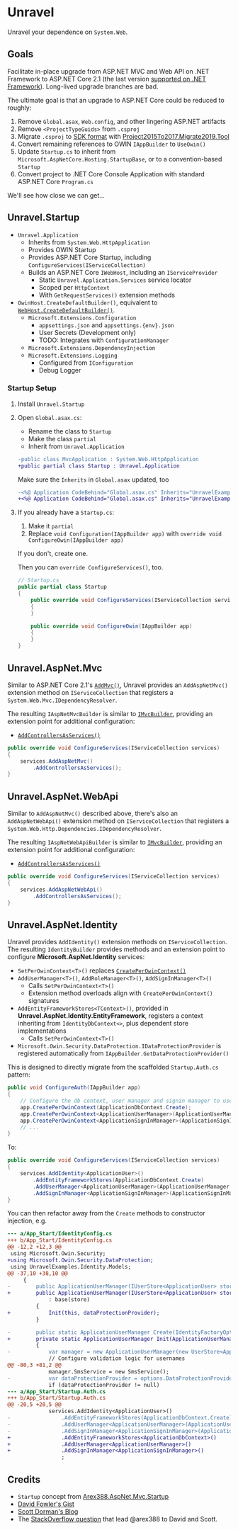 # Unravel

Unravel your dependence on `System.Web`.

## Goals

Facilitate in-place upgrade from ASP.NET MVC and Web API on .NET Framework to ASP.NET Core 2.1 (the last version [supported on .NET Framework](https://dotnet.microsoft.com/platform/support/policy/aspnet#dotnet-core)). Long-lived upgrade branches are bad.

The ultimate goal is that an upgrade to ASP.NET Core could be reduced to roughly:
1. Remove `Global.asax`, `Web.config`, and other lingering ASP.NET artifacts
1. Remove `<ProjectTypeGuids>` from `.csproj`
1. Migrate `.csproj` to [SDK format](https://docs.microsoft.com/en-us/dotnet/core/project-sdk/overview) with [Project2015To2017.Migrate2019.Tool](https://github.com/hvanbakel/CsprojToVs2017)
1. Convert remaining references to OWIN `IAppBuilder` to `UseOwin()`
1. Update `Startup.cs` to inherit from `Microsoft.AspNetCore.Hosting.StartupBase`, or to a convention-based `Startup`
1. Convert project to .NET Core Console Application with standard ASP.NET Core `Program.cs`

We'll see how close we can get…

## Unravel.Startup

- `Unravel.Application`
  - Inherits from `System.Web.HttpApplication`
  - Provides OWIN Startup
  - Provides ASP.NET Core Startup, including `ConfigureServices(IServiceCollection)`
  - Builds an ASP.NET Core `IWebHost`, including an `IServiceProvider`
    - Static `Unravel.Application.Services` service locator
    - Scoped per `HttpContext`
    - With `GetRequestServices()` extension methods
- `OwinHost.CreateDefaultBuilder()`, equivalent to [`WebHost.CreateDefaultBuilder()`](https://docs.microsoft.com/en-us/dotnet/api/microsoft.aspnetcore.webhost.createdefaultbuilder?view=aspnetcore-2.1).
  - `Microsoft.Extensions.Configuration`
    - `appsettings.json` and `appsettings.{env}.json`
    - User Secrets (Development only)
    - TODO: Integrates with `ConfigurationManager`
  - `Microsoft.Extensions.DependencyInjection`
  - `Microsoft.Extensions.Logging`
    - Configured from `IConfiguration`
    - Debug Logger

### Startup Setup

1. Install `Unravel.Startup`
1. Open `Global.asax.cs`:
    - Rename the class to `Startup`
    - Make the class `partial`
    - Inherit from `Unravel.Application`

    ```diff
    -public class MvcApplication : System.Web.HttpApplication
    +public partial class Startup : Unravel.Application
    ```

    Make sure the `Inherits` in `Global.asax` updated, too

      ```diff
      -<%@ Application CodeBehind="Global.asax.cs" Inherits="UnravelExamples.Web.MvcApplication" Language="C#" %>
      +<%@ Application CodeBehind="Global.asax.cs" Inherits="UnravelExamples.Web.Startup" Language="C#" %>
      ```

1. If you already have a `Startup.cs`:
    1. Make it `partial`
    1. Replace `void Configuration(IAppBuilder app)` with `override void ConfigureOwin(IAppBuilder app)`

   If you don't, create one.

   Then you can `override ConfigureServices()`, too.

    ```csharp
    // Startup.cs
    public partial class Startup
    {
        public override void ConfigureServices(IServiceCollection services)
        {
        }

        public override void ConfigureOwin(IAppBuilder app)
        {
        }
    }
    ```

## Unravel.AspNet.Mvc

Similar to ASP.NET Core 2.1's [`AddMvc()`](https://docs.microsoft.com/en-us/dotnet/api/microsoft.extensions.dependencyinjection.mvcservicecollectionextensions.addmvc?view=aspnetcore-2.1), Unravel provides an `AddAspNetMvc()` extension method on `IServiceCollection` that registers a `System.Web.Mvc.IDependencyResolver`.

The resulting `IAspNetMvcBuilder` is similar to [`IMvcBuilder`](https://docs.microsoft.com/en-us/dotnet/api/microsoft.extensions.dependencyinjection.imvcbuilder?view=aspnetcore-2.1), providing an extension point for additional configuration:

- [`AddControllersAsServices()`](https://docs.microsoft.com/en-us/dotnet/api/microsoft.extensions.dependencyinjection.mvccoremvcbuilderextensions.addcontrollersasservices?view=aspnetcore-2.1)

```csharp
public override void ConfigureServices(IServiceCollection services)
{
    services.AddAspNetMvc()
        .AddControllersAsServices();
}
```

## Unravel.AspNet.WebApi

Similar to `AddAspNetMvc()` described above, there's also an `AddAspNetWebApi()` extension method on `IServiceCollection` that registers a `System.Web.Http.Dependencies.IDependencyResolver`.

The resulting `IAspNetWebApiBuilder` is similar to [`IMvcBuilder`](https://docs.microsoft.com/en-us/dotnet/api/microsoft.extensions.dependencyinjection.imvcbuilder?view=aspnetcore-2.1), providing an extension point for additional configuration:

- [`AddControllersAsServices()`](https://docs.microsoft.com/en-us/dotnet/api/microsoft.extensions.dependencyinjection.mvccoremvcbuilderextensions.addcontrollersasservices?view=aspnetcore-2.1)

```csharp
public override void ConfigureServices(IServiceCollection services)
{
    services.AddAspNetWebApi()
        .AddControllersAsServices();
}
```

## Unravel.AspNet.Identity

Unravel provides `AddIdentity()` extension methods on `IServiceCollection`. The resulting `IdentityBuilder` provides methods and an extension point to configure **Microsoft.AspNet.Identity** services:

- `SetPerOwinContext<T>()` replaces [`CreatePerOwinContext()`](https://docs.microsoft.com/en-us/previous-versions/aspnet/dn497608(v=vs.108))
- `AddUserManager<T>()`, `AddRoleManager<T>()`, `AddSignInManager<T>()`
  - Calls `SetPerOwinContext<T>()`
  - Extension method overloads align with `CreatePerOwinContext()` signatures
- `AddEntityFrameworkStores<TContext>()`, provided in **Unravel.AspNet.Identity.EntityFramework**, registers a context inheriting from `IdentityDbContext<>`, plus dependent store implementations
  - Calls `SetPerOwinContext<T>()`
- `Microsoft.Owin.Security.DataProtection.IDataProtectionProvider` is registered automatically from `IAppBuilder.GetDataProtectionProvider()`

This is designed to directly migrate from the scaffolded `Startup.Auth.cs` pattern:

```csharp
public void ConfigureAuth(IAppBuilder app)
{
    // Configure the db context, user manager and signin manager to use a single instance per request
    app.CreatePerOwinContext(ApplicationDbContext.Create);
    app.CreatePerOwinContext<ApplicationUserManager>(ApplicationUserManager.Create);
    app.CreatePerOwinContext<ApplicationSignInManager>(ApplicationSignInManager.Create);
    // ...
}
```

To:

```csharp
public override void ConfigureServices(IServiceCollection services)
{
    services.AddIdentity<ApplicationUser>()
        .AddEntityFrameworkStores(ApplicationDbContext.Create)
        .AddUserManager<ApplicationUserManager>(ApplicationUserManager.Create)
        .AddSignInManager<ApplicationSignInManager>(ApplicationSignInManager.Create)
}
```

You can then refactor away from the `Create` methods to constructor injection, e.g.

```diff
--- a/App_Start/IdentityConfig.cs
+++ b/App_Start/IdentityConfig.cs
@@ -12,2 +12,3 @@
 using Microsoft.Owin.Security;
+using Microsoft.Owin.Security.DataProtection;
 using UnravelExamples.Identity.Models;
@@ -37,10 +38,10 @@
     {
-        public ApplicationUserManager(IUserStore<ApplicationUser> store)
+        public ApplicationUserManager(IUserStore<ApplicationUser> store, IDataProtectionProvider dataProtectionProvider)
             : base(store)
         {
+            Init(this, dataProtectionProvider);
         }

-        public static ApplicationUserManager Create(IdentityFactoryOptions<ApplicationUserManager> options, IOwinContext context)
+        private static ApplicationUserManager Init(ApplicationUserManager manager, IDataProtectionProvider dataProtectionProvider)
         {
-            var manager = new ApplicationUserManager(new UserStore<ApplicationUser>(context.Get<ApplicationDbContext>()));
             // Configure validation logic for usernames
@@ -80,3 +81,2 @@
             manager.SmsService = new SmsService();
-            var dataProtectionProvider = options.DataProtectionProvider;
             if (dataProtectionProvider != null)
--- a/App_Start/Startup.Auth.cs
+++ b/App_Start/Startup.Auth.cs
@@ -20,5 +20,5 @@
             services.AddIdentity<ApplicationUser>()
-                .AddEntityFrameworkStores(ApplicationDbContext.Create)
-                .AddUserManager<ApplicationUserManager>(ApplicationUserManager.Create)
-                .AddSignInManager<ApplicationSignInManager>(ApplicationSignInManager.Create)
+                .AddEntityFrameworkStores<ApplicationDbContext>()
+                .AddUserManager<ApplicationUserManager>()
+                .AddSignInManager<ApplicationSignInManager>()
                 ;
```

## Credits

- `Startup` concept from [Arex388.AspNet.Mvc.Startup](https://github.com/arex388/Arex388.AspNet.Mvc.Startup)
- [David Fowler's Gist](https://gist.github.com/davidfowl/563a602936426a18f67cd77088574e61)
- [Scott Dorman's Blog](https://scottdorman.blog/2016/03/17/integrating-asp-net-core-dependency-injection-in-mvc-4/)
- The [StackOverflow question](https://stackoverflow.com/questions/43311099/how-to-create-dependency-injection-for-asp-net-mvc-5) that lead @arex388 to David and Scott.
